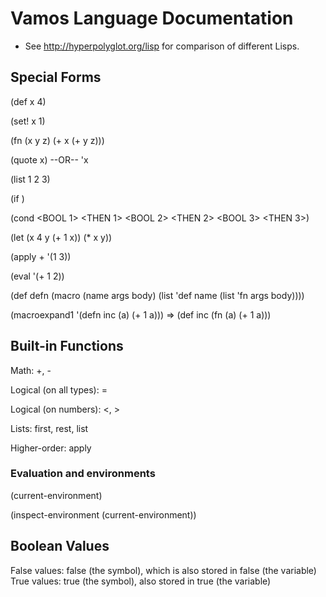 # Vamos Language Documentation

* See http://hyperpolyglot.org/lisp for comparison of different Lisps.

## Special Forms

(def x 4)

(set! x 1)

(fn (x y z) (+ x (+ y z)))

(quote x) --OR-- 'x

(list 1 2 3)

(if <BOOL> <THEN> <ELSE>)

(cond
  <BOOL 1> <THEN 1>
  <BOOL 2> <THEN 2>
  <BOOL 3> <THEN 3>)

(let (x 4
      y (+ 1 x))
  (* x y))

(apply + '(1 3))

(eval '(+ 1 2))

(def defn
  (macro (name args body)
    (list 'def name
      (list 'fn args
        body))))

(macroexpand1 '(defn inc (a) (+ 1 a)))
=> (def inc (fn (a) (+ 1 a)))

## Built-in Functions

Math: +, -

Logical (on all types): =

Logical (on numbers): <, >

Lists: first, rest, list

Higher-order: apply

### Evaluation and environments

(current-environment)

(inspect-environment (current-environment))

## Boolean Values

False values: false (the symbol), which is also stored in false (the variable)
True values: true (the symbol), also stored in true (the variable)
